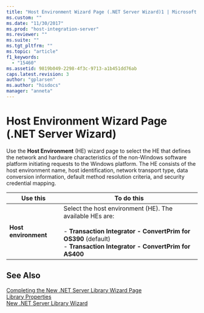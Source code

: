 ```yaml
---
title: "Host Environment Wizard Page (.NET Server Wizard)1 | Microsoft Docs"
ms.custom: ""
ms.date: "11/30/2017"
ms.prod: "host-integration-server"
ms.reviewer: ""
ms.suite: ""
ms.tgt_pltfrm: ""
ms.topic: "article"
f1_keywords: 
  - "15460"
ms.assetid: 9819b049-2298-4f3c-9713-a1b451dd76ab
caps.latest.revision: 3
author: "gplarsen"
ms.author: "hisdocs"
manager: "anneta"
---
```

# Host Environment Wizard Page (.NET Server Wizard)
Use the **Host Environment** (HE) wizard page to select the HE that defines the network and hardware characteristics of the non-Windows software platform initiating requests to the Windows platform. The HE consists of the host environment name, host identification, network transport type, data conversion information, default method resolution criteria, and security credential mapping.  
  
|Use this|To do this|  
|--------------|----------------|  
|**Host environment**|Select the host environment (HE). The available HEs are:<br /><br /> -   **Transaction Integrator - ConvertPrim for OS390** (default)<br />-   **Transaction Integrator - ConvertPrim for AS400**|  
  
## See Also  
 [Completing the New .NET Server Library Wizard Page](../core/completing-the-new-net-server-library-wizard-page2.md)   
 [Library Properties](../core/library-properties2.md)   
 [New .NET Server Library Wizard](../core/new-net-server-library-wizard1.md)